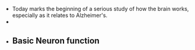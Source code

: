 - Today marks the beginning of a serious study of how the brain works, especially as it relates to Alzheimer's.
-
- Basic Neuron function
	-